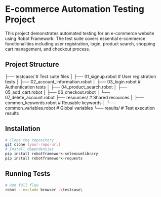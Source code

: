 # E-commerce Automation Testing Project
This project demonstrates automated testing for an e-commerce website using Robot Framework. The test suite covers essential e-commerce functionalities including user registration, login, product search, shopping cart management, and checkout process.

## Project Structure
├── testcase/ # Test suite files
│ ├── 01_signup.robot # User registration tests
│ ├── 02_account_information.robot
│ ├── 03_login.robot # Authentication tests
│ ├── 04_product_search.robot
│ ├── 05_add_cart.robot
│ ├── 06_checkout.robot
│ └── 07_delete_account.robot
├── resources/ # Shared resources
│ ├── common_keywords.robot # Reusable keywords
│ └── common_variables.robot # Global variables
└── results/ # Test execution results

## Installation
```bash
# Clone the repository
git clone [your-repo-url]
# Install dependencies
pip install robotframework-seleniumlibrary
pip install robotframework-requests  
```

## Running Tests
```bash
# Run full flow 
robot --exclude browser .\testcase\
```
